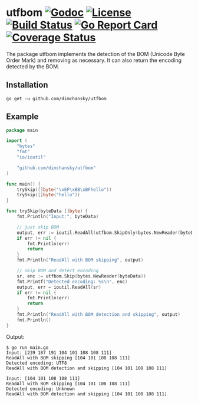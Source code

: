 # utfbom [![Godoc](https://godoc.org/github.com/dimchansky/utfbom?status.png)](https://godoc.org/github.com/dimchansky/utfbom) [![License](https://img.shields.io/:license-apache-blue.svg)](https://opensource.org/licenses/Apache-2.0) [![Build Status](https://travis-ci.org/dimchansky/utfbom.svg?branch=main)](https://travis-ci.org/dimchansky/utfbom) [![Go Report Card](https://goreportcard.com/badge/github.com/dimchansky/utfbom)](https://goreportcard.com/report/github.com/dimchansky/utfbom) [![Coverage Status](https://coveralls.io/repos/github/dimchansky/utfbom/badge.svg?branch=main)](https://coveralls.io/github/dimchansky/utfbom?branch=main)

The package utfbom implements the detection of the BOM (Unicode Byte Order Mark) and removing as necessary. It can also return the encoding detected by the BOM.

## Installation

    go get -u github.com/dimchansky/utfbom
    
## Example

```go
package main

import (
	"bytes"
	"fmt"
	"io/ioutil"

	"github.com/dimchansky/utfbom"
)

func main() {
	trySkip([]byte("\xEF\xBB\xBFhello"))
	trySkip([]byte("hello"))
}

func trySkip(byteData []byte) {
	fmt.Println("Input:", byteData)

	// just skip BOM
	output, err := ioutil.ReadAll(utfbom.SkipOnly(bytes.NewReader(byteData)))
	if err != nil {
		fmt.Println(err)
		return
	}
	fmt.Println("ReadAll with BOM skipping", output)

	// skip BOM and detect encoding
	sr, enc := utfbom.Skip(bytes.NewReader(byteData))
	fmt.Printf("Detected encoding: %s\n", enc)
	output, err = ioutil.ReadAll(sr)
	if err != nil {
		fmt.Println(err)
		return
	}
	fmt.Println("ReadAll with BOM detection and skipping", output)
	fmt.Println()
}
```

Output:

```
$ go run main.go
Input: [239 187 191 104 101 108 108 111]
ReadAll with BOM skipping [104 101 108 108 111]
Detected encoding: UTF8
ReadAll with BOM detection and skipping [104 101 108 108 111]

Input: [104 101 108 108 111]
ReadAll with BOM skipping [104 101 108 108 111]
Detected encoding: Unknown
ReadAll with BOM detection and skipping [104 101 108 108 111]
```



